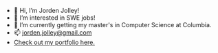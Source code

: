 - 👋 Hi, I’m Jorden Jolley!
- 👀 I’m interested in SWE jobs!
- 🌱 I’m currently getting my master's in Computer Science at Columbia.
- 📫 jorden.jolley@gmail.com
- [Check out my portfolio here.](https://jordenjoe.github.io/)

<!---
jordenjoe/jordenjoe is a ✨ special ✨ repository because its `README.md` (this file) appears on your GitHub profile.
You can click the Preview link to take a look at your changes.
--->
